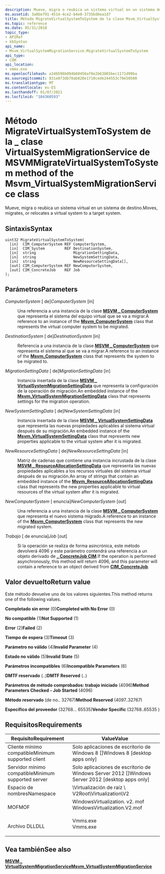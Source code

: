 ```yaml
---
description: Mueve, migra o reubica un sistema virtual en un sistema de destino.
ms.assetid: 3a0be791-4514-4ce2-b4e8-3735bd6ea1d7
title: Método MigrateVirtualSystemToSystem de la clase Msvm_VirtualSystemMigrationService
ms.topic: reference
ms.date: 05/31/2018
topic_type:
- APIRef
- kbSyntax
api_name:
- Msvm_VirtualSystemMigrationService.MigrateVirtualSystemToSystem
api_type:
- COM
api_location:
- vmms.exe
ms.openlocfilehash: a346596b094b60456af8e2b63865bec1171d99ba
ms.sourcegitcommit: 831e8f3db78ab820e1710cede244553c70e50500
ms.translationtype: MT
ms.contentlocale: es-ES
ms.lasthandoff: 01/07/2021
ms.locfileid: "104360593"
---
```

# <a name="migratevirtualsystemtosystem-method-of-the-msvm_virtualsystemmigrationservice-class"></a><span data-ttu-id="e6484-103">Método MigrateVirtualSystemToSystem de la \_ clase VirtualSystemMigrationService de MSVM</span><span class="sxs-lookup"><span data-stu-id="e6484-103">MigrateVirtualSystemToSystem method of the Msvm\_VirtualSystemMigrationService class</span></span>

<span data-ttu-id="e6484-104">Mueve, migra o reubica un sistema virtual en un sistema de destino.</span><span class="sxs-lookup"><span data-stu-id="e6484-104">Moves, migrates, or relocates a virtual system to a target system.</span></span>

## <a name="syntax"></a><span data-ttu-id="e6484-105">Sintaxis</span><span class="sxs-lookup"><span data-stu-id="e6484-105">Syntax</span></span>


```mof
uint32 MigrateVirtualSystemToSystem(
  [in]  CIM_ComputerSystem REF ComputerSystem,
  [in]  CIM_System         REF DestinationSystem,
  [in]  string                 MigrationSettingData,
  [in]  string                 NewSystemSettingData,
  [in]  string                 NewResourceSettingData[],
  [out] CIM_ComputerSystem REF NewComputerSystem,
  [out] CIM_ConcreteJob    REF Job
);
```



## <a name="parameters"></a><span data-ttu-id="e6484-106">Parámetros</span><span class="sxs-lookup"><span data-stu-id="e6484-106">Parameters</span></span>

<dl> <dt>

<span data-ttu-id="e6484-107">*ComputerSystem* \[ de\]</span><span class="sxs-lookup"><span data-stu-id="e6484-107">*ComputerSystem* \[in\]</span></span>
</dt> <dd>

<span data-ttu-id="e6484-108">Una referencia a una instancia de la clase [**MSVM \_ ComputerSystem**](msvm-computersystem.md) que representa el sistema del equipo virtual que se va a migrar.</span><span class="sxs-lookup"><span data-stu-id="e6484-108">A reference to an instance of the [**Msvm\_ComputerSystem**](msvm-computersystem.md) class that represents the virtual computer system to be migrated.</span></span>

</dd> <dt>

<span data-ttu-id="e6484-109">*DestinationSystem* \[ de\]</span><span class="sxs-lookup"><span data-stu-id="e6484-109">*DestinationSystem* \[in\]</span></span>
</dt> <dd>

<span data-ttu-id="e6484-110">Referencia a una instancia de la clase [**MSVM \_ ComputerSystem**](msvm-computersystem.md) que representa el sistema al que se va a migrar.</span><span class="sxs-lookup"><span data-stu-id="e6484-110">A reference to an instance of the [**Msvm\_ComputerSystem**](msvm-computersystem.md) class that represents the system to be migrated to.</span></span>

</dd> <dt>

<span data-ttu-id="e6484-111">*MigrationSettingData* \[ de\]</span><span class="sxs-lookup"><span data-stu-id="e6484-111">*MigrationSettingData* \[in\]</span></span>
</dt> <dd>

<span data-ttu-id="e6484-112">Instancia insertada de la clase [**MSVM \_ VirtualSystemMigrationSettingData**](msvm-virtualsystemmigrationsettingdata.md) que representa la configuración de la operación de migración.</span><span class="sxs-lookup"><span data-stu-id="e6484-112">An embedded instance of the [**Msvm\_VirtualSystemMigrationSettingData**](msvm-virtualsystemmigrationsettingdata.md) class that represents settings for the migration operation.</span></span>

</dd> <dt>

<span data-ttu-id="e6484-113">*NewSystemSettingData* \[ de\]</span><span class="sxs-lookup"><span data-stu-id="e6484-113">*NewSystemSettingData* \[in\]</span></span>
</dt> <dd>

<span data-ttu-id="e6484-114">Instancia insertada de la clase [**MSVM \_ VirtualSystemSettingData**](msvm-virtualsystemsettingdata.md) que representa las nuevas propiedades aplicables al sistema virtual después de su migración.</span><span class="sxs-lookup"><span data-stu-id="e6484-114">An embedded instance of the [**Msvm\_VirtualSystemSettingData**](msvm-virtualsystemsettingdata.md) class that represents new properties applicable to the virtual system after it is migrated.</span></span>

</dd> <dt>

<span data-ttu-id="e6484-115">*NewResourceSettingData* \[ de\]</span><span class="sxs-lookup"><span data-stu-id="e6484-115">*NewResourceSettingData* \[in\]</span></span>
</dt> <dd>

<span data-ttu-id="e6484-116">Matriz de cadenas que contiene una instancia incrustada de la clase [**MSVM \_ ResourceAllocationSettingData**](msvm-resourceallocationsettingdata.md) que representa las nuevas propiedades aplicables a los recursos virtuales del sistema virtual después de su migración.</span><span class="sxs-lookup"><span data-stu-id="e6484-116">An array of strings that contain an embedded instance of the [**Msvm\_ResourceAllocationSettingData**](msvm-resourceallocationsettingdata.md) class that represents the new properties applicable to virtual resources of the virtual system after it is migrated.</span></span>

</dd> <dt>

<span data-ttu-id="e6484-117">*NewComputerSystem* \[ enuncia\]</span><span class="sxs-lookup"><span data-stu-id="e6484-117">*NewComputerSystem* \[out\]</span></span>
</dt> <dd>

<span data-ttu-id="e6484-118">Una referencia a una instancia de la clase [**MSVM \_ ComputerSystem**](msvm-computersystem.md) que representa el nuevo sistema migrado.</span><span class="sxs-lookup"><span data-stu-id="e6484-118">A reference to an instance of the [**Msvm\_ComputerSystem**](msvm-computersystem.md) class that represents the new migrated system.</span></span>

</dd> <dt>

<span data-ttu-id="e6484-119">*Trabajo* \[ de enuncia\]</span><span class="sxs-lookup"><span data-stu-id="e6484-119">*Job* \[out\]</span></span>
</dt> <dd>

<span data-ttu-id="e6484-120">Si la operación se realiza de forma asincrónica, este método devolverá 4096 y este parámetro contendrá una referencia a un objeto derivado de [**\_ ConcreteJob CIM**](/previous-versions//cc136808(v=vs.85)).</span><span class="sxs-lookup"><span data-stu-id="e6484-120">If the operation is performed asynchronously, this method will return 4096, and this parameter will contain a reference to an object derived from [**CIM\_ConcreteJob**](/previous-versions//cc136808(v=vs.85)).</span></span>

</dd> </dl>

## <a name="return-value"></a><span data-ttu-id="e6484-121">Valor devuelto</span><span class="sxs-lookup"><span data-stu-id="e6484-121">Return value</span></span>

<span data-ttu-id="e6484-122">Este método devuelve uno de los valores siguientes.</span><span class="sxs-lookup"><span data-stu-id="e6484-122">This method returns one of the following values.</span></span>

<dl> <dt>

<span data-ttu-id="e6484-123">**Completado sin error** (0)</span><span class="sxs-lookup"><span data-stu-id="e6484-123">**Completed with No Error** (0)</span></span>
</dt> <dt>

<span data-ttu-id="e6484-124">**No compatible** (1)</span><span class="sxs-lookup"><span data-stu-id="e6484-124">**Not Supported** (1)</span></span>
</dt> <dt>

<span data-ttu-id="e6484-125">**Error** (2)</span><span class="sxs-lookup"><span data-stu-id="e6484-125">**Failed** (2)</span></span>
</dt> <dt>

<span data-ttu-id="e6484-126">**Tiempo de espera** (3)</span><span class="sxs-lookup"><span data-stu-id="e6484-126">**Timeout** (3)</span></span>
</dt> <dt>

<span data-ttu-id="e6484-127">**Parámetro no válido** (4)</span><span class="sxs-lookup"><span data-stu-id="e6484-127">**Invalid Parameter** (4)</span></span>
</dt> <dt>

<span data-ttu-id="e6484-128">**Estado no válido** (5)</span><span class="sxs-lookup"><span data-stu-id="e6484-128">**Invalid State** (5)</span></span>
</dt> <dt>

<span data-ttu-id="e6484-129">**Parámetros incompatibles** (6)</span><span class="sxs-lookup"><span data-stu-id="e6484-129">**Incompatible Parameters** (6)</span></span>
</dt> <dt>

<span data-ttu-id="e6484-130">**DMTF reservado** (..)</span><span class="sxs-lookup"><span data-stu-id="e6484-130">**DMTF Reserved** (..)</span></span>
</dt> <dt>

<span data-ttu-id="e6484-131">**Parámetros de método comprobados: trabajo iniciado** (4096)</span><span class="sxs-lookup"><span data-stu-id="e6484-131">**Method Parameters Checked - Job Started** (4096)</span></span>
</dt> <dt>

<span data-ttu-id="e6484-132">**Método reservado** (de no.. 32767)</span><span class="sxs-lookup"><span data-stu-id="e6484-132">**Method Reserved** (4097..32767)</span></span>
</dt> <dt>

<span data-ttu-id="e6484-133">**Específico del proveedor** (32768... 65535)</span><span class="sxs-lookup"><span data-stu-id="e6484-133">**Vendor Specific** (32768..65535 )</span></span>
</dt> </dl>

## <a name="requirements"></a><span data-ttu-id="e6484-134">Requisitos</span><span class="sxs-lookup"><span data-stu-id="e6484-134">Requirements</span></span>



| <span data-ttu-id="e6484-135">Requisito</span><span class="sxs-lookup"><span data-stu-id="e6484-135">Requirement</span></span> | <span data-ttu-id="e6484-136">Value</span><span class="sxs-lookup"><span data-stu-id="e6484-136">Value</span></span> |
|-------------------------------------|---------------------------------------------------------------------------------------------------------|
| <span data-ttu-id="e6484-137">Cliente mínimo compatible</span><span class="sxs-lookup"><span data-stu-id="e6484-137">Minimum supported client</span></span><br/> | <span data-ttu-id="e6484-138">Solo aplicaciones de escritorio de Windows 8 \[\]</span><span class="sxs-lookup"><span data-stu-id="e6484-138">Windows 8 \[desktop apps only\]</span></span><br/>                                                              |
| <span data-ttu-id="e6484-139">Servidor mínimo compatible</span><span class="sxs-lookup"><span data-stu-id="e6484-139">Minimum supported server</span></span><br/> | <span data-ttu-id="e6484-140">Solo aplicaciones de escritorio de Windows Server 2012 \[\]</span><span class="sxs-lookup"><span data-stu-id="e6484-140">Windows Server 2012 \[desktop apps only\]</span></span><br/>                                                    |
| <span data-ttu-id="e6484-141">Espacio de nombres</span><span class="sxs-lookup"><span data-stu-id="e6484-141">Namespace</span></span><br/>                | <span data-ttu-id="e6484-142">\\Virtualización de raíz \\ V2</span><span class="sxs-lookup"><span data-stu-id="e6484-142">Root\\Virtualization\\V2</span></span><br/>                                                                     |
| <span data-ttu-id="e6484-143">MOF</span><span class="sxs-lookup"><span data-stu-id="e6484-143">MOF</span></span><br/>                      | <dl> <span data-ttu-id="e6484-144"><dt>WindowsVirtualization. v2. mof</dt></span><span class="sxs-lookup"><span data-stu-id="e6484-144"><dt>WindowsVirtualization.V2.mof</dt></span></span> </dl> |
| <span data-ttu-id="e6484-145">Archivo DLL</span><span class="sxs-lookup"><span data-stu-id="e6484-145">DLL</span></span><br/>                      | <dl> <span data-ttu-id="e6484-146"><dt>Vmms.exe</dt></span><span class="sxs-lookup"><span data-stu-id="e6484-146"><dt>Vmms.exe</dt></span></span> </dl>                     |



## <a name="see-also"></a><span data-ttu-id="e6484-147">Vea también</span><span class="sxs-lookup"><span data-stu-id="e6484-147">See also</span></span>

<dl> <dt>

[<span data-ttu-id="e6484-148">**MSVM \_ VirtualSystemMigrationService**</span><span class="sxs-lookup"><span data-stu-id="e6484-148">**Msvm\_VirtualSystemMigrationService**</span></span>](msvm-virtualsystemmigrationservice.md)
</dt> </dl>

 


